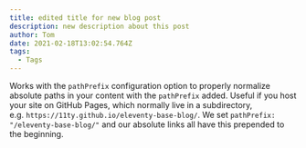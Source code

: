 ```yaml
---
title: edited title for new blog post
description: new description about this post
author: Tom
date: 2021-02-18T13:02:54.764Z
tags:
  - Tags
---
```

Works with the `pathPrefix` configuration option to properly normalize absolute paths in your content with the `pathPrefix` added. Useful if you host your site on GitHub Pages, which normally live in a subdirectory, e.g. `https://11ty.github.io/eleventy-base-blog/`. We set `pathPrefix: "/eleventy-base-blog/"` and our absolute links all have this prepended to the beginning.